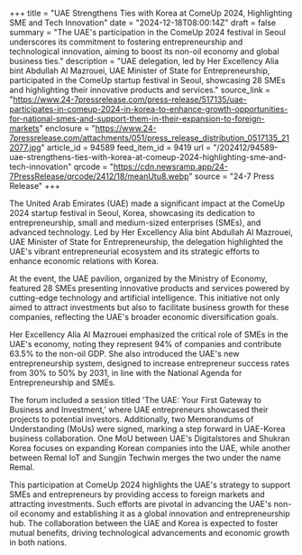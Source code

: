 +++
title = "UAE Strengthens Ties with Korea at ComeUp 2024, Highlighting SME and Tech Innovation"
date = "2024-12-18T08:00:14Z"
draft = false
summary = "The UAE's participation in the ComeUp 2024 festival in Seoul underscores its commitment to fostering entrepreneurship and technological innovation, aiming to boost its non-oil economy and global business ties."
description = "UAE delegation, led by Her Excellency Alia bint Abdullah Al Mazrouei, UAE Minister of State for Entrepreneurship, participated in the ComeUp startup festival in Seoul, showcasing 28 SMEs and highlighting their innovative products and services."
source_link = "https://www.24-7pressrelease.com/press-release/517135/uae-participates-in-comeup-2024-in-korea-to-enhance-growth-opportunities-for-national-smes-and-support-them-in-their-expansion-to-foreign-markets"
enclosure = "https://www.24-7pressrelease.com/attachments/051/press_release_distribution_0517135_212077.jpg"
article_id = 94589
feed_item_id = 9419
url = "/202412/94589-uae-strengthens-ties-with-korea-at-comeup-2024-highlighting-sme-and-tech-innovation"
qrcode = "https://cdn.newsramp.app/24-7PressRelease/qrcode/2412/18/meanUtu8.webp"
source = "24-7 Press Release"
+++

<p>The United Arab Emirates (UAE) made a significant impact at the ComeUp 2024 startup festival in Seoul, Korea, showcasing its dedication to entrepreneurship, small and medium-sized enterprises (SMEs), and advanced technology. Led by Her Excellency Alia bint Abdullah Al Mazrouei, UAE Minister of State for Entrepreneurship, the delegation highlighted the UAE's vibrant entrepreneurial ecosystem and its strategic efforts to enhance economic relations with Korea.</p><p>At the event, the UAE pavilion, organized by the Ministry of Economy, featured 28 SMEs presenting innovative products and services powered by cutting-edge technology and artificial intelligence. This initiative not only aimed to attract investments but also to facilitate business growth for these companies, reflecting the UAE's broader economic diversification goals.</p><p>Her Excellency Alia Al Mazrouei emphasized the critical role of SMEs in the UAE's economy, noting they represent 94% of companies and contribute 63.5% to the non-oil GDP. She also introduced the UAE's new entrepreneurship system, designed to increase entrepreneur success rates from 30% to 50% by 2031, in line with the National Agenda for Entrepreneurship and SMEs.</p><p>The forum included a session titled 'The UAE: Your First Gateway to Business and Investment,' where UAE entrepreneurs showcased their projects to potential investors. Additionally, two Memorandums of Understanding (MoUs) were signed, marking a step forward in UAE-Korea business collaboration. One MoU between UAE's Digitalstores and Shukran Korea focuses on expanding Korean companies into the UAE, while another between Remal IoT and Sungjin Techwin merges the two under the name Remal.</p><p>This participation at ComeUp 2024 highlights the UAE's strategy to support SMEs and entrepreneurs by providing access to foreign markets and attracting investments. Such efforts are pivotal in advancing the UAE's non-oil economy and establishing it as a global innovation and entrepreneurship hub. The collaboration between the UAE and Korea is expected to foster mutual benefits, driving technological advancements and economic growth in both nations.</p>